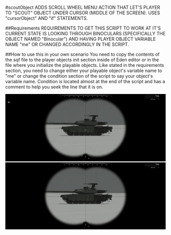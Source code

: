 #scoutObject
ADDS SCROLL WHEEL MENU ACTION THAT LET'S PLAYER TO "SCOUT" OBJECT UNDER CURSOR (MIDDLE OF THE SCREEN). USES "cursorObject" AND "if" STATEMENTS.

##Requirements
REQUIREMENTS TO GET THIS SCRIPT TO WORK AT IT'S CURRENT STATE IS LOOKING THROUGH BINOCULARS (SPECIFICALLY THE OBJECT NAMED "Binocular") AND HAVING PLAYER OBJECT VARIABLE NAME "me" OR CHANGED ACCORDINGLY IN THE SCRIPT.

##How to use this in your own scenario
You need to copy the contents of the sqf file to the player objects init section inside of Eden editor or in the file where you initialize the playable objects.
Like stated in the requirements section, you need to change either your playable object's variable name to "me" or change the condition section of the script to say your object's variable name. Condition is located almost at the end of the script and has a comment to help you seek the line that it is on.

![Image showing the state before executing the action](scoutObject1.jpg)
![Image showing the state after executing the action](scoutObject2.jpg)
